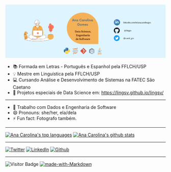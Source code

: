 ![capa](https://github.com/lingsv/lingsv/blob/master/capa_profile.png)

- 📚 Formada em Letras - Português e Espanhol pela FFLCH/USP
- 💡 Mestre em Linguística pela FFLCH/USP
- 💻 Cursando Análise e Desenvolvimento de Sistemas na FATEC São Caetano
- 🔗 Projetos especiais de Data Science em: https://lingsv.github.io/lingsv/
*************************

- 🔭 Trabalho com Dados e Engenharia de Software
- 😄 Pronouns: she/her, ela/dela
- ⚡ Fun fact: Fotografo também.

****************************
[![Ana Carolina's top languages](https://github-readme-stats.vercel.app/api/top-langs/?username=lingsv&theme=dracula&layout=compact)](https://github.com/lingsv/github-readme-stats)
[![Ana Carolina's github stats](https://github-readme-stats.vercel.app/api?username=lingsv&theme=dracula&show_private=true)](https://github.com/lingsv/github-readme-stats)

*******************
[![Twitter](https://img.shields.io/badge/Twitter-1DA1F2?style=for-the-badge&logo=twitter&logoColor=white)](https://twitter.com/carol_gsv)
[![LinkedIn](https://img.shields.io/badge/LinkedIn-0077B5?style=for-the-badge&logo=linkedin&logoColor=white)](https://www.linkedin.com/in/anacarolinagsv/)
[![Github](https://img.shields.io/badge/GitHub-100000?style=for-the-badge&logo=github&logoColor=white)](https://github.com/lingsv/lingsv/)
*************************
![Visitor Badge](https://visitor-badge.laobi.icu/badge?page_id=lingsv.lingsv)
[![made-with-Markdown](https://img.shields.io/badge/Made%20with-Markdown-1f425f.svg)](http://commonmark.org)
